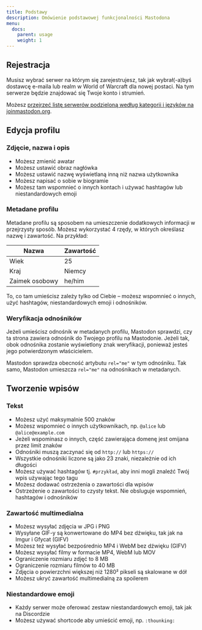 ```yaml
---
title: Podstawy
description: Omówienie podstawowej funkcjonalności Mastodona
menu:
  docs:
    parent: usage
    weight: 1
---
```

## Rejestracja

Musisz wybrać serwer na którym się zarejestrujesz, tak jak wybrał(-a)byś dostawcę e-maila lub realm w World of Warcraft dla nowej postaci. Na tym serwerze będzie znajdować się Twoje konto i strumień.

Możesz [przejrzeć listę serwerów podzieloną według kategorii i języków na joinmastodon.org](https://joinmastodon.org/#getting-started).

## Edycja profilu
### Zdjęcie, nazwa i opis

- Możesz zmienić awatar
- Możesz ustawić obraz nagłówka
- Możesz ustawić nazwę wyświetlaną inną niż nazwa użytkownika
- Możesz napisać o sobie w biogramie
- Możesz tam wspomnieć o innych kontach i używać hashtagów lub niestandardowych emoji

### Metadane profilu

Metadane profilu są sposobem na umieszczenie dodatkowych informacji w przejrzysty sposób. Możesz wykorzystać 4 rzędy, w których określasz nazwę i zawartość. Na przykład:

|Nazwa|Zawartość|
|-----|-------|
|Wiek|25|
|Kraj|Niemcy|
|Zaimek osobowy|he/him|

To, co tam umieścisz zależy tylko od Ciebie – możesz wspomnieć o innych, użyć hashtagów, niestandardowych emoji i odnośników.

### Weryfikacja odnośników

Jeżeli umieścisz odnośnik w metadanych profilu, Mastodon sprawdzi, czy ta strona zawiera odnośnik do Twojego profilu na Mastodonie. Jeżeli tak, obok odnośnika zostanie wyświetlony znak weryfikacji, ponieważ jesteś jego potwierdzonym właścicielem.

Mastodon sprawdza obecność artybutu `rel="me"` w tym odnośniku. Tak samo, Mastodon umieszcza `rel="me"` na odnośnikach w metadanych.

## Tworzenie wpisów
### Tekst

- Możesz użyć maksymalnie 500 znaków
- Możesz wspomnieć o innych użytkownikach, np. `@alice` lub `@alice@example.com`
- Jeżeli wspominasz o innych, część zawierająca domenę jest omijana przez limit znaków
- Odnośniki muszą zaczynać się od `http://` lub `https://`
- Wszystkie odnośniki liczone są jako 23 znaki, niezależnie od ich długości
- Możesz używać hashtagów tj. `#przykład`, aby inni mogli znaleźć Twój wpis używając tego tagu
- Możesz dodawać ostrzeżenia o zawartości dla wpisów
- Ostrzeżenie o zawartości to czysty tekst. Nie obsluguje wspomnień, hashtagów i odnośników

### Zawartość multimedialna

- Możesz wysyłać zdjęcia w JPG i PNG
- Wysyłane GIF-y są konwertowane do MP4 bez dźwięku, tak jak na Imgur i Gfycat (GIFV)
- Możesz też wysyłać bezpośrednio MP4 i WebM bez dźwięku (GIFV)
- Możesz wysyłać filmy w formacie MP4, WebM lub MOV
- Ograniczenie rozmiaru zdjęć to 8 MB
- Ograniczenie rozmiaru filmów to 40 MB
- Zdjęcia o powierzchni większej niż 1280² pikseli są skalowane w dół
- Możesz ukryć zawartość multimedialną za spoilerem

### Niestandardowe emoji

- Każdy serwer może oferować zestaw niestandardowych emoji, tak jak na Discordzie
- Możesz używać shortcode aby umieścić emoji, np. `:thounking:`
